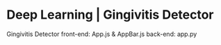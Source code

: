 # Deep Learning | Gingivitis Detector
Gingivitis Detector
front-end: App.js & AppBar.js
back-end: app.py
